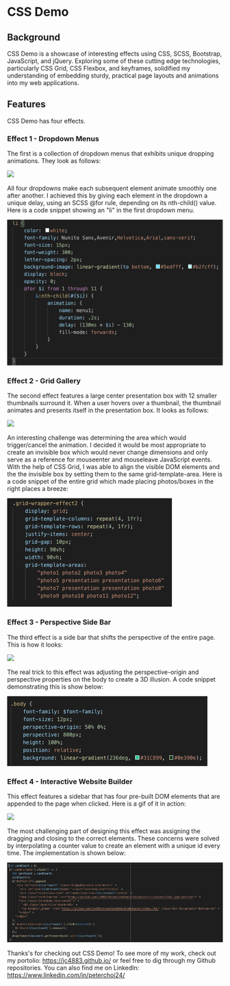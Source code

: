
# CSS Demo

## Background

CSS Demo is a showcase of interesting effects using CSS, SCSS, Bootstrap, JavaScript, and jQuery. Exploring some of these cutting edge technologies, particularly CSS Grid, CSS Flexbox, and keyframes, solidified my understanding of embedding sturdy, practical page layouts and animations into my web applications.

## Features

CSS Demo has four effects. 

### Effect 1 - Dropdown Menus
The first is a collection of dropdown menus that exhibits unique dropping animations. They look as follows: 

![](effect1.gif)

All four dropdowns make each subsequent element animate smoothly one after another. I achieved this by giving each element in the dropdown a unique delay, using an SCSS @for rule, depending on its nth-child() value. Here is a code snippet showing an "li" in the first dropdown menu.

![effect1](/effect1_code_snippet.jpg)

### Effect 2 - Grid Gallery
The second effect features a large center presentation box with 12 smaller thumbnails surround it. When a user hovers over  a thumbnail, the thumbnail animates and presents itself in the presentation box. It looks as follows: 

![](effect2.gif)

An interesting challenge was determining the area which would trigger/cancel the animation. I decided it would be most appropriate to create an invisible box which would never change dimensions and only serve as a reference for mouseenter and mouseleave JavaScript events. With the help of CSS Grid, I was able to align the visible DOM elements and the the invisible box by setting them to the same grid-template-area. Here is a code snippet of the entire grid which made placing photos/boxes in the right places a breeze:

![effect1](/effect2_code_snippet.jpg)

### Effect 3 - Perspective Side Bar
The third effect is a side bar that shifts the perspective of the entire page. This is how it looks: 

![](effect3.gif)

The real trick to this effect was adjusting the perspective-origin and perspective properties on the body to create a 3D illusion. A code snippet demonstrating this is show below: 

![effect1](/effect3_code_snippet.jpg)

### Effect 4 - Interactive Website Builder

This effect features a sidebar that has four pre-built DOM elements that are appended to the page when clicked. Here is a gif of it in action:

![](effect4.gif)

The most challenging part of designing this effect was assigning the dragging and closing to the correct elements. These concerns were solved by interpolating a counter value to create an element with a unique id every time. The implementation is shown below:

![effect1](/effect4_code_snippet.jpg)


Thanks's for checking out CSS Demo! To see more of my work, check out my portolio: https://jc4883.github.io/ or feel free to dig through my Github repositories. You can also find me on LinkedIn: https://www.linkedin.com/in/peterchoi24/

